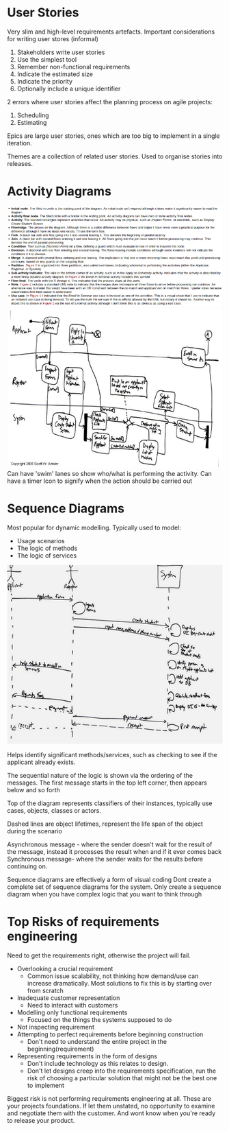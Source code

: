 # User Stories
Very slim and high-level requirements artefacts.
Important considerations for writing user stores (informal)
1. Stakeholders write user stories
2. Use the simplest tool
3. Remember non-functional requirements
4. Indicate the estimated size
5. Indicate the priority
6. Optionally include a unique identifier

2 errors where user stories affect the planning process on agile projects:
1. Scheduling
2. Estimating

Epics are large user stories, ones which are too big to implement in a single iteration.

Themes are a collection of related user stories. Used to organise stories into releases.
# Activity Diagrams
![59d0895ba249b9e8c88ef13665f8fdaf.png](../../_resources/59d0895ba249b9e8c88ef13665f8fdaf-2.png)
![7fc7aa7f242bcaa29c6a491993c8f61b.png](../../_resources/7fc7aa7f242bcaa29c6a491993c8f61b-2.png)
Can have 'swim' lanes so show who/what is performing the activity.
Can have a timer Icon to signify when the action should be carried out

# Sequence Diagrams
Most popular for dynamic modelling.
Typically used to model:
- Usage scenarios
- The logic of methods
- The logic of services 

![9e1173197d071b41d6e9703c96dab0ac.png](../../_resources/9e1173197d071b41d6e9703c96dab0ac-2.png)

Helps identify significant methods/services, such as checking to see if the applicant already exists.

The sequential nature of the logic is shown via the ordering of the messages. The first message starts in the top left corner, then appears below and so forth

Top of the diagram represents classifiers of their instances, typically use cases, objects, classes or actors.

Dashed lines are object lifetimes, represent the life span of the object during the scenario

Asynchronous message - where the sender doesn't wait for the result of the message, instead it processes the result when and if it ever comes back
Synchronous message- where the sender waits for the results before continuing on.

Sequence diagrams are effectively a form of visual coding
Dont create a complete set of sequence diagrams for the system. Only create a sequence diagram when you have complex logic that you want to think through
# Top Risks of requirements engineering
Need to get the requirements right, otherwise the project will fail.
- Overlooking a crucial requirement
	- Common issue scalability, not thinking how demand/use can increase dramatically. Most solutions to fix this is by starting over from scratch
- Inadequate customer representation
	- Need to interact with customers
- Modelling only functional requirements
	-	Focused on the things the systems supposed to do
- Not inspecting requirement
- Attempting to perfect requirements before beginning construction
	- Don't need to understand the entire project in the beginning(requirement)
- Representing requirements in the form of designs
	- Don't include technology as this relates to design. 
	- Don't let designs creep into the requirements specification, run the risk of choosing a particular solution that might not be the best one to implement

Biggest risk is not performing requirements engineering at all. These are your projects foundations. If let them unstated, no opportunity to examine and negotiate them with the customer. And wont know when you're ready to release your product.